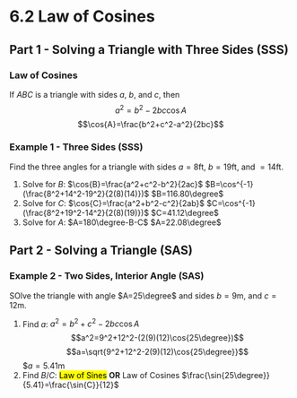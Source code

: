 # 6.2 Law of Cosines
## Part 1 - Solving a Triangle with Three Sides (SSS)

### Law of Cosines
If $ABC$ is a triangle with sides $a$, $b$, and $c$, then
$$a^2=b^2-2bc\cos{A}$$
$$\cos{A}=\frac{b^2+c^2-a^2}{2bc}$$

### Example 1 - Three Sides (SSS)
Find the three angles for a triangle with sides $a=8$ft, $b=19$ft, and $=14$ft.
1. Solve for $B$: $\cos{B}=\frac{a^2+c^2-b^2}{2ac}$
$B=\cos^{-1}(\frac{8^2+14^2-19^2}{2(8)(14)})$
$B=116.80\degree$
2. Solve for $C$: $\cos{C}=\frac{a^2+b^2-c^2}{2ab}$
$C=\cos^{-1}(\frac{8^2+19^2-14^2}{2(8)(19)})$
$C=41.12\degree$
3. Solve for $A$: $A=180\degree-B-C$
$A=22.08\degree$
## Part 2 - Solving a Triangle (SAS)
### Example 2 - Two Sides, Interior Angle (SAS)
SOlve the triangle with angle $A=25\degree$ and sides $b=9$m, and $c=12$m.
1. Find $a$: $a^2=b^2+c^2-2bc\cos{A}$
	$$a^2=9^2+12^2-(2(9)(12)\cos{25\degree})$$
	$$a=\sqrt{9^2+12^2-2(9)(12)\cos{25\degree}}$$
	$$a=5.41$m
2. Find $B$/$C$: <mark>Law of Sines</mark> **OR** Law of Cosines
$\frac{\sin{25\degree}}{5.41}=\frac{\sin{C}}{12}$
<!--stackedit_data:
eyJoaXN0b3J5IjpbLTIxMjk1NDM0MzldfQ==
-->
